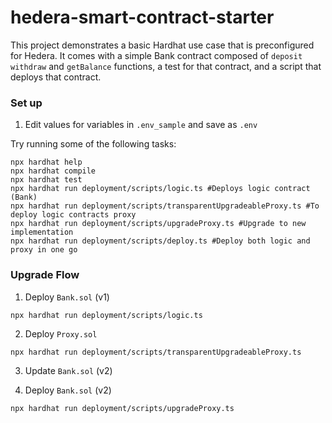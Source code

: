 # hedera-smart-contract-starter

This project demonstrates a basic Hardhat use case that is preconfigured for Hedera. It comes with a simple Bank contract composed of `deposit` `withdraw` and `getBalance` functions, a test for that contract, and a script that deploys that contract.


### Set up
1. Edit values for variables in `.env_sample` and save as `.env`

Try running some of the following tasks:

```shell
npx hardhat help
npx hardhat compile
npx hardhat test
npx hardhat run deployment/scripts/logic.ts #Deploys logic contract (Bank)
npx hardhat run deployment/scripts/transparentUpgradeableProxy.ts #To deploy logic contracts proxy 
npx hardhat run deployment/scripts/upgradeProxy.ts #Upgrade to new implementation
npx hardhat run deployment/scripts/deploy.ts #Deploy both logic and proxy in one go
```

### Upgrade Flow
1. Deploy `Bank.sol` (v1)
```
npx hardhat run deployment/scripts/logic.ts
```

2. Deploy `Proxy.sol`
```
npx hardhat run deployment/scripts/transparentUpgradeableProxy.ts
```

3. Update `Bank.sol` (v2)

4. Deploy `Bank.sol` (v2)
```
npx hardhat run deployment/scripts/upgradeProxy.ts
```
